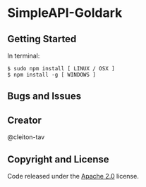 # SimpleAPI-Goldark

## Getting Started

In terminal:
```
$ sudo npm install [ LINUX / OSX ]
$ npm install -g [ WINDOWS ]
```

## Bugs and Issues



## Creator

@cleiton-tav


## Copyright and License

Code released under the [Apache 2.0](https://github.com/IronSummitMedia/startbootstrap-grayscale/blob/gh-pages/LICENSE) license.
